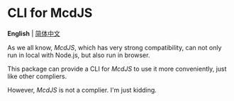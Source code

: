 # CLI for McdJS

**English** | [简体中文](README.md)

As we all know, *McdJS*, which has very strong compatibility, can not only run in local with Node.js, but also run in browser.

This package can provide a CLI for *McdJS* to use it more conveniently, just like other compliers.

However, *McdJS* is not a complier.
I'm just kidding.
